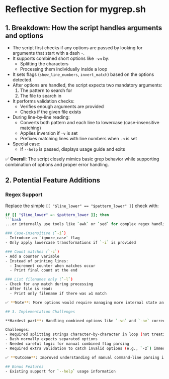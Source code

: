 # Reflective Section for mygrep.sh

## 1. Breakdown: How the script handles arguments and options

- The script first checks if any options are passed by looking for arguments that start with a dash `-`.
- It supports combined short options like `-vn` by:
  - Splitting the characters
  - Processing them individually inside a loop
- It sets flags (`show_line_numbers`, `invert_match`) based on the options detected.
- After options are handled, the script expects two mandatory arguments:
  1. The pattern to search for
  2. The file to search in
- It performs validation checks:
  - Verifies enough arguments are provided
  - Checks if the given file exists
- During line-by-line reading:
  - Converts both pattern and each line to lowercase (case-insensitive matching)
  - Applies inversion if `-v` is set
  - Prefixes matching lines with line numbers when `-n` is set
- Special case:
  - If `--help` is passed, displays usage guide and exits

✅ **Overall**: The script closely mimics basic grep behavior while supporting combination of options and proper error handling.

## 2. Potential Feature Additions

### Regex Support
Replace the simple `[[ "$line_lower" == "$pattern_lower" ]]` check with:
```bash
if [[ "$line_lower" =~ $pattern_lower ]]; then
```bash
...or internally use tools like `awk` or `sed` for complex regex handling.

### Case-insensitive (`-i`)
- Introduce an `ignore_case` flag
- Only apply lowercase transformations if `-i` is provided

### Count matches (`-c`)
- Add a counter variable
- Instead of printing lines:
  - Increment counter when matches occur
  - Print final count at the end

### List filenames only (`-l`)
- Check for any match during processing
- After file is read:
  - Print only filename if there was ≥1 match

✅ **Note**: More options would require managing more internal state and adjusting output behavior.

## 3. Implementation Challenges

**Hardest part**: Handling combined options like `-vn` and `-nv` correctly.

Challenges:
- Required splitting strings character-by-character in loop (not treating each `-$option` separately)
- Bash normally expects separated options
- Needed careful logic for manual combined flag parsing
- Required extra validation to catch invalid options (e.g., `-z`) immediately

✅ **Outcome**: Improved understanding of manual command-line parsing in Bash without `getopts`.

## Bonus Features
- Existing support for `--help` usage information
